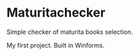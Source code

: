 # Maturitachecker
Simple checker of maturita books selection.

My first project. Built in Winforms.
